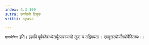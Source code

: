 ```yaml
---
index: 4.3.109
sutra: छगलिनो ढिनुक्
vritti: nyasa

---
```

`छागलेयिनः` इति। इहापि पूर्ववदेवाध्येतर्युत्पन्नस्याणो लुक् च तद्विषयता । एवमुत्तरयोर्योगयोर्वेदितव्यः।।